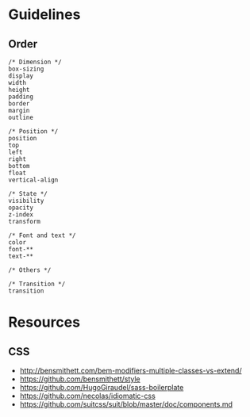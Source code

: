 # Guidelines

## Order

```
/* Dimension */
box-sizing
display
width
height
padding
border
margin
outline

/* Position */
position
top
left
right
bottom
float
vertical-align

/* State */
visibility
opacity
z-index
transform

/* Font and text */
color
font-**
text-**

/* Others */

/* Transition */
transition
```

# Resources

## CSS

- http://bensmithett.com/bem-modifiers-multiple-classes-vs-extend/
- https://github.com/bensmithett/style
- https://github.com/HugoGiraudel/sass-boilerplate
- https://github.com/necolas/idiomatic-css
- https://github.com/suitcss/suit/blob/master/doc/components.md
